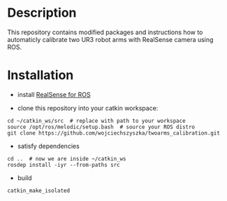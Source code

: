 # Description
This repository contains modified packages and instructions how to automaticly calibrate two UR3 robot arms with RealSense camera using ROS.

# Installation
- install [RealSense for ROS](https://github.com/IntelRealSense/realsense-ros)

- clone this repository into your catkin workspace:
```
cd ~/catkin_ws/src  # replace with path to your workspace
source /opt/ros/melodic/setup.bash  # source your ROS distro 
git clone https://github.com/wojciechszyszka/twoarms_calibration.git
```
- satisfy dependencies
```
cd ..  # now we are inside ~/catkin_ws
rosdep install -iyr --from-paths src
```

- build
```
catkin_make_isolated
```

